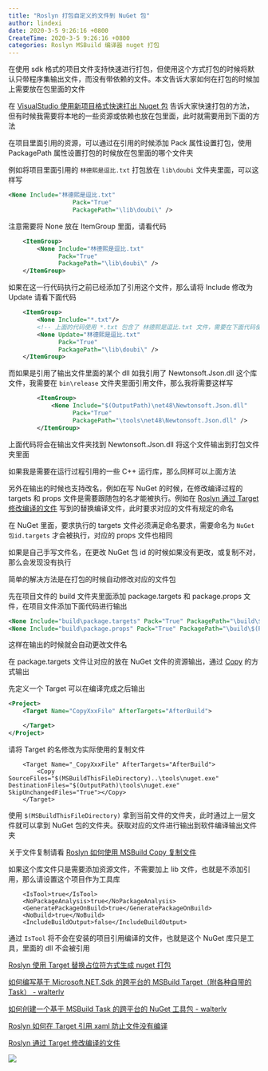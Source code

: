 ```yaml
---
title: "Roslyn 打包自定义的文件到 NuGet 包"
author: lindexi
date: 2020-3-5 9:26:16 +0800
CreateTime: 2020-3-5 9:26:16 +0800
categories: Roslyn MSBuild 编译器 nuget 打包
---
```


在使用 sdk 格式的项目文件支持快速进行打包，但使用这个方式打包的时候将默认只带程序集输出文件，而没有带依赖的文件。本文告诉大家如何在打包的时候加上需要放在包里面的文件

<!--more-->


<!-- csdn -->

<!-- 标签：Roslyn,MSBuild,编译器,nuget,打包 -->

在 [VisualStudio 使用新项目格式快速打出 Nuget 包](https://blog.lindexi.com/post/VisualStudio-%E4%BD%BF%E7%94%A8%E6%96%B0%E9%A1%B9%E7%9B%AE%E6%A0%BC%E5%BC%8F%E5%BF%AB%E9%80%9F%E6%89%93%E5%87%BA-Nuget-%E5%8C%85.html ) 告诉大家快速打包的方法，但有时候我需要将本地的一些资源或依赖也放在包里面，此时就需要用到下面的方法

在项目里面引用的资源，可以通过在引用的时候添加 Pack 属性设置打包，使用 PackagePath 属性设置打包的时候放在包里面的哪个文件夹

例如将项目里面引用的 `林德熙是逗比.txt` 打包放在 `lib\doubi` 文件夹里面，可以这样写

```xml
<None Include="林德熙是逗比.txt"
                  Pack="True"
                  PackagePath="\lib\doubi\" />
```

注意需要将 None 放在 ItemGroup 里面，请看代码

```xml
    <ItemGroup>
        <None Include="林德熙是逗比.txt"
              Pack="True"
              PackagePath="\lib\doubi\" />	
    </ItemGroup>
```

如果在这一行代码执行之前已经添加了引用这个文件，那么请将 Include 修改为 Update 请看下面代码

```xml
    <ItemGroup>
    	<None Include="*.txt"/>
    	<!-- 上面的代码使用 *.txt 包含了 林德熙是逗比.txt 文件，需要在下面代码使用更新 -->
        <None Update="林德熙是逗比.txt"
              Pack="True"
              PackagePath="\lib\doubi\" />	
    </ItemGroup>
```

而如果是引用了输出文件里面的某个 dll 如我引用了 Newtonsoft.Json.dll 这个库文件，我需要在 `bin\release` 文件夹里面引用文件，那么我将需要这样写

```xml
        <ItemGroup>
            <None Include="$(OutputPath)\net48\Newtonsoft.Json.dll"
                  Pack="True"
                  PackagePath="\tools\net48\Newtonsoft.Json.dll" />
        </ItemGroup>
```

上面代码将会在输出文件夹找到 Newtonsoft.Json.dll 将这个文件输出到打包文件夹里面

如果我是需要在运行过程引用的一些 C++ 运行库，那么同样可以上面方法

另外在输出的时候也支持改名，例如在写 NuGet 的时候，在修改编译过程的 targets 和 props 文件是需要跟随包的名才能被执行。例如在 [Roslyn 通过 Target 修改编译的文件](https://blog.lindexi.com/post/Roslyn-%E9%80%9A%E8%BF%87-Target-%E4%BF%AE%E6%94%B9%E7%BC%96%E8%AF%91%E7%9A%84%E6%96%87%E4%BB%B6.html ) 写到的替换编译文件，此时要求对应的文件有规定的命名

在 NuGet 里面，要求执行的 targets 文件必须满足命名要求，需要命名为 `NuGet包id.targets` 才会被执行，对应的 props 文件也相同

如果是自己手写文件名，在更改 NuGet 包 id 的时候如果没有更改，或复制不对，那么会发现没有执行

简单的解决方法是在打包的时候自动修改对应的文件包

先在项目文件的 build 文件夹里面添加 package.targets 和 package.props 文件，在项目文件添加下面代码进行输出

```xml
<None Include="build\package.targets" Pack="True" PackagePath="\build\$(PackageId).targets" />
<None Include="build\package.props" Pack="True" PackagePath="\build\$(PackageId).props" />
```

这样在输出的时候就会自动更改文件名

在 package.targets 文件让对应的放在 NuGet 文件的资源输出，通过 [Copy](https://blog.lindexi.com/post/Roslyn-%E5%A6%82%E4%BD%95%E4%BD%BF%E7%94%A8-MSBuild-Copy-%E5%A4%8D%E5%88%B6%E6%96%87%E4%BB%B6.html) 的方式输出

先定义一个 Target 可以在编译完成之后输出

```xml
<Project>
    <Target Name="CopyXxxFile" AfterTargets="AfterBuild">

    </Target>
</Project>
```

请将 Target 的名修改为实际使用的复制文件

```
    <Target Name="_CopyXxxFile" AfterTargets="AfterBuild">
        <Copy SourceFiles="$(MSBuildThisFileDirectory)..\tools\nuget.exe" DestinationFiles="$(OutputPath)\tools\nuget.exe" SkipUnchangedFiles="True"></Copy>
    </Target>
```

使用 `$(MSBuildThisFileDirectory)` 拿到当前文件的文件夹，此时通过上一层文件就可以拿到 NuGet 包的文件夹。获取对应的文件进行输出到软件编译输出文件夹

关于文件复制请看 [Roslyn 如何使用 MSBuild Copy 复制文件](https://blog.lindexi.com/post/Roslyn-%E5%A6%82%E4%BD%95%E4%BD%BF%E7%94%A8-MSBuild-Copy-%E5%A4%8D%E5%88%B6%E6%96%87%E4%BB%B6.html)

如果这个库文件只是需要添加资源文件，不需要加上 lib 文件，也就是不添加引用，那么请设置这个项目作为工具库

```
    <IsTool>true</IsTool>
    <NoPackageAnalysis>true</NoPackageAnalysis>
    <GeneratePackageOnBuild>true</GeneratePackageOnBuild>
    <NoBuild>true</NoBuild>
    <IncludeBuildOutput>false</IncludeBuildOutput>
```

通过 `IsTool` 将不会在安装的项目引用编译的文件，也就是这个 NuGet 库只是工具，里面的 dll 不会被引用

[Roslyn 使用 Target 替换占位符方式生成 nuget 打包](https://blog.lindexi.com/post/Roslyn-%E4%BD%BF%E7%94%A8-Target-%E6%9B%BF%E6%8D%A2%E5%8D%A0%E4%BD%8D%E7%AC%A6%E6%96%B9%E5%BC%8F%E7%94%9F%E6%88%90-nuget-%E6%89%93%E5%8C%85.html )

[如何编写基于 Microsoft.NET.Sdk 的跨平台的 MSBuild Target（附各种自带的 Task） - walterlv](https://blog.walterlv.com/post/write-msbuild-target.html#microsoftnetsdk-%E4%B8%BA%E6%88%91%E4%BB%AC%E6%8F%90%E4%BE%9B%E7%9A%84%E7%8E%B0%E6%88%90%E5%8F%AF%E7%94%A8%E7%9A%84-task )

[如何创建一个基于 MSBuild Task 的跨平台的 NuGet 工具包 - walterlv](https://blog.walterlv.com/post/create-a-cross-platform-msbuild-task-based-nuget-tool.html )

[Roslyn 如何在 Target 引用 xaml 防止文件没有编译](https://blog.lindexi.com/post/Roslyn-%E5%A6%82%E4%BD%95%E5%9C%A8-Target-%E5%BC%95%E7%94%A8-xaml-%E9%98%B2%E6%AD%A2%E6%96%87%E4%BB%B6%E6%B2%A1%E6%9C%89%E7%BC%96%E8%AF%91.html )

[Roslyn 通过 Target 修改编译的文件](https://blog.lindexi.com/post/Roslyn-%E9%80%9A%E8%BF%87-Target-%E4%BF%AE%E6%94%B9%E7%BC%96%E8%AF%91%E7%9A%84%E6%96%87%E4%BB%B6.html )

![](http://image.acmx.xyz/lindexi%2F20197917354626)

